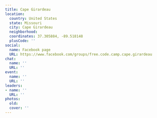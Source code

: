 ```yaml
---
title: Cape Girardeau
location:
  country: United States
  state: Missouri
  city: Cape Girardeau
  neighborhood: 
  coordinates: 37.305884, -89.518148
  plusCode: ''
social:
  name: Facebook page
  URL: https://www.facebook.com/groups/free.code.camp.cape.girardeau
chat:
  name: ''
  URL: ''
event:
  name: ''
  URL: ''
leaders:
- name: ''
  URL: ''
photos:
  old: 
  cover: ''
---
```


